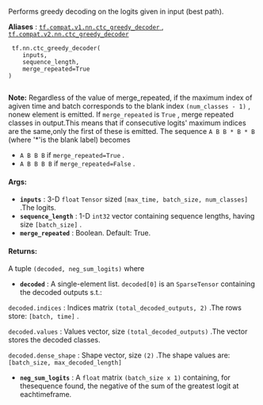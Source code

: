 Performs greedy decoding on the logits given in input (best path).

**Aliases** : [ `tf.compat.v1.nn.ctc_greedy_decoder` ](/api_docs/python/tf/nn/ctc_greedy_decoder), [ `tf.compat.v2.nn.ctc_greedy_decoder` ](/api_docs/python/tf/nn/ctc_greedy_decoder)

```
 tf.nn.ctc_greedy_decoder(
    inputs,
    sequence_length,
    merge_repeated=True
)
 
```


**Note:**  Regardless of the value of merge_repeated, if the maximum index of agiven time and batch corresponds to the blank index  `(num_classes - 1)` , nonew element is emitted.
If  `merge_repeated`  is  `True` , merge repeated classes in output.This means that if consecutive logits' maximum indices are the same,only the first of these is emitted.  The sequence  `A B B * B * B`  (where '*'is the blank label) becomes

-  `A B B B`  if  `merge_repeated=True` .
-  `A B B B B`  if  `merge_repeated=False` .


#### Args:
- **`inputs`** : 3-D  `float`   `Tensor`  sized  `[max_time, batch_size, num_classes]` .The logits.
- **`sequence_length`** : 1-D  `int32`  vector containing sequence lengths, having size `[batch_size]` .
- **`merge_repeated`** : Boolean.  Default: True.


#### Returns:
A tuple  `(decoded, neg_sum_logits)`  where

- **`decoded`** : A single-element list.  `decoded[0]` is an  `SparseTensor`  containing the decoded outputs s.t.:

 `decoded.indices` : Indices matrix  `(total_decoded_outputs, 2)` .The rows store:  `[batch, time]` .

 `decoded.values` : Values vector, size  `(total_decoded_outputs)` .The vector stores the decoded classes.

 `decoded.dense_shape` : Shape vector, size  `(2)` .The shape values are:  `[batch_size, max_decoded_length]` 


- **`neg_sum_logits`** : A  `float`  matrix  `(batch_size x 1)`  containing, for thesequence found, the negative of the sum of the greatest logit at eachtimeframe.


